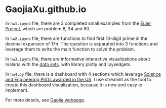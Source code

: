 # GaojiaXu.github.io

In `hw1.ipynb` file, there are 3 completed small examples from the [Euler Project](https://projecteuler.net/archives), which are problem 6, 34 and 80.

In `hw2.ipynb` file, there are functions to find first 10-digit prime in the decimal expansion of 17π. The question is separated into 3 functions and leverage them to write the main function to solve the problem.

In `hw3.ipynb` file, there are informative interactive visualizations about malaria with the [data sets](https://github.com/rfordatascience/tidytuesday/tree/master/data/2018/2018-11-13). with library plotly and ipywidgets.

In `hw4.py` file, there is a dashboard with 4 sections which leverage [Science and Engineering PhDs awarded in the US](https://ncses.nsf.gov/pubs/nsf19301/data). I use streamlit as the tool to create this dashboard visualization, because it is new and easy to implement.


For more details, see [Gaojia webpage](https://gaojiaxu.github.io).
